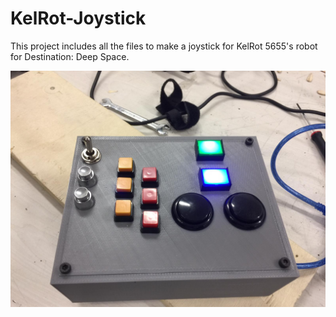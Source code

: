 # KelRot-Joystick
This project includes all the files to make a joystick for KelRot 5655's robot for Destination: Deep Space.

![Assembled Joystick](/joystick.jpeg)
